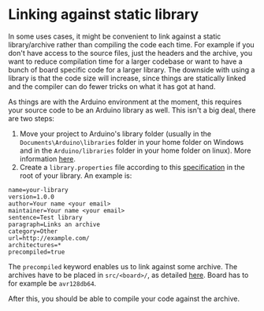 # Linking against static library

In some uses cases, it might be convenient to link against a static library/archive rather than compiling the code each time. For example if you don't have access to the source files, just the headers and the archive, you want to reduce compilation time for a larger codebase or want to have a bunch of board specific code for a larger library. The downside with using a library is that the code size will increase, since things are statically linked and the compiler can do fewer tricks on what it has got at hand.

As things are with the Arduino environment at the moment, this requires your source code to be an Arduino library as well. This isn't a big deal, there are two steps:

1. Move your project to Arduino's library folder (usually in the `Documents\Arduino\libraries` folder in your home folder on Windows and in the `Arduino/libraries` folder in your home folder on linux). More information [here](https://www.arduino.cc/en/hacking/libraries).
2. Create a `library.properties` file according to this [specification](https://arduino.github.io/arduino-cli/latest/library-specification/) in the root of your library. An example is: 

```
name=your-library
version=1.0.0
author=Your name <your email>
maintainer=Your name <your email>
sentence=Test library 
paragraph=Links an archive
category=Other
url=http://example.com/
architectures=*
precompiled=true
```

The `precompiled` keyword enables us to link against some archive. The archives have to be placed in `src/<board>/`, as detailed [here](https://arduino.github.io/arduino-cli/latest/library-specification/#precompiled-binaries). Board has to for example be `avr128db64`. 

After this, you should be able to compile your code against the archive.

